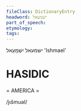 ```yaml
---
fileClass: DictionaryEntry
headword: ישמעאל
part_of_speech: 
etymology: 
tags: 
---
```

ישמעאל
יִשְׁמָעֵאל
'Ishmael'

HASIDIC
=======
= AMERICA = 

/jɩšmuəl/